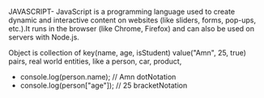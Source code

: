 JAVASCRIPT- JavaScript is a programming language used to create dynamic and interactive content on websites (like sliders, forms, pop-ups, etc.).It runs in the browser (like Chrome, Firefox) and can also be used on servers with Node.js.

Object is collection of key(name, age, isStudent) value("Amn", 25, true) pairs, real world entities, like a person, car, product,
  - console.log(person.name);      // Amn dotNotation
  - console.log(person["age"]);    // 25 bracketNotation


